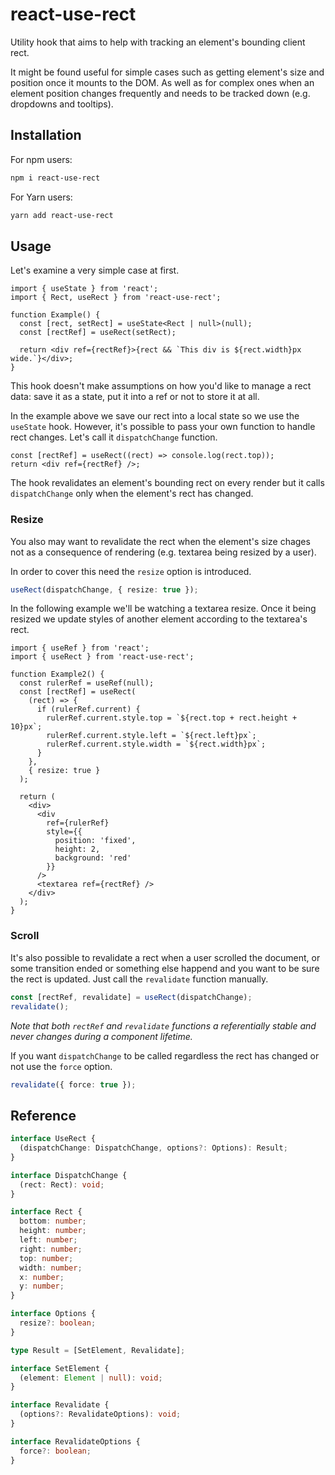 # react-use-rect

Utility hook that aims to help with tracking an element's bounding client rect.

It might be found useful for simple cases such as getting element's size and position once it mounts to the DOM. As well as for complex ones when an element position changes frequently and needs to be tracked down (e.g. dropdowns and tooltips).

## Installation

For npm users:

```bash
npm i react-use-rect
```

For Yarn users:

```bash
yarn add react-use-rect
```

## Usage

Let's examine a very simple case at first.

```tsx
import { useState } from 'react';
import { Rect, useRect } from 'react-use-rect';

function Example() {
  const [rect, setRect] = useState<Rect | null>(null);
  const [rectRef] = useRect(setRect);

  return <div ref={rectRef}>{rect && `This div is ${rect.width}px wide.`}</div>;
}
```

This hook doesn't make assumptions on how you'd like to manage a rect data: save it as a state, put it into a ref or not to store it at all.

In the example above we save our rect into a local state so we use the `useState` hook. However, it's possible to pass your own function to handle rect changes. Let's call it `dispatchChange` function.

```tsx
const [rectRef] = useRect((rect) => console.log(rect.top));
return <div ref={rectRef} />;
```

The hook revalidates an element's bounding rect on every render but it calls `dispatchChange` only when the element's rect has changed.

### Resize

You also may want to revalidate the rect when the element's size chages not as a consequence of rendering (e.g. textarea being resized by a user).

In order to cover this need the `resize` option is introduced.

```typescript
useRect(dispatchChange, { resize: true });
```

In the following example we'll be watching a textarea resize. Once it being resized we update styles of another element according to the textarea's rect.

```tsx
import { useRef } from 'react';
import { useRect } from 'react-use-rect';

function Example2() {
  const rulerRef = useRef(null);
  const [rectRef] = useRect(
    (rect) => {
      if (rulerRef.current) {
        rulerRef.current.style.top = `${rect.top + rect.height + 10}px`;
        rulerRef.current.style.left = `${rect.left}px`;
        rulerRef.current.style.width = `${rect.width}px`;
      }
    },
    { resize: true }
  );

  return (
    <div>
      <div
        ref={rulerRef}
        style={{
          position: 'fixed',
          height: 2,
          background: 'red'
        }}
      />
      <textarea ref={rectRef} />
    </div>
  );
}
```

### Scroll

It's also possible to revalidate a rect when a user scrolled the document, or some transition ended or something else happend and you want to be sure the rect is updated. Just call the `revalidate` function manually.

```typescript
const [rectRef, revalidate] = useRect(dispatchChange);
revalidate();
```

_Note that both `rectRef` and `revalidate` functions a referentially stable and never changes during a component lifetime._

If you want `dispatchChange` to be called regardless the rect has changed or not use the `force` option.

```typescript
revalidate({ force: true });
```

## Reference

```typescript
interface UseRect {
  (dispatchChange: DispatchChange, options?: Options): Result;
}

interface DispatchChange {
  (rect: Rect): void;
}

interface Rect {
  bottom: number;
  height: number;
  left: number;
  right: number;
  top: number;
  width: number;
  x: number;
  y: number;
}

interface Options {
  resize?: boolean;
}

type Result = [SetElement, Revalidate];

interface SetElement {
  (element: Element | null): void;
}

interface Revalidate {
  (options?: RevalidateOptions): void;
}

interface RevalidateOptions {
  force?: boolean;
}
```

